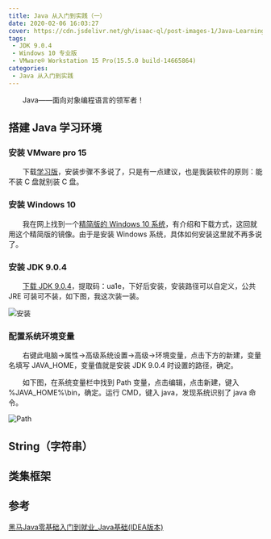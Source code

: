 ```yaml
---
title: Java 从入门到实践（一）
date: 2020-02-06 16:03:27
cover: https://cdn.jsdelivr.net/gh/isaac-ql/post-images-1/Java-Learning(1)/Java.jpg
tags:
 - JDK 9.0.4
 - Windows 10 专业版
 - VMware® Workstation 15 Pro(15.5.0 build-14665864)
categories:
 - Java 从入门到实践
---
```


　　Java——面向对象编程语言的领军者！

<!-- more -->

## 搭建 Java 学习环境

### 安装 VMware pro 15

　　下载[学习版](https://www.52pojie.cn/thread-1026907-1-1.html)，安装步骤不多说了，只是有一点建议，也是我装软件的原则：能不装 C 盘就别装 C 盘。

### 安装 Windows 10

　　我在网上找到一个[精简版的 Windows 10 系统](https://www.cnblogs.com/gxhunter/p/10290748.html)，有介绍和下载方式，这回就用这个精简版的镜像。由于是安装 Windows 系统，具体如何安装这里就不再多说了。

### 安装 JDK 9.0.4

　　[下载 JDK 9.0.4](https://pan.baidu.com/s/1R0Y6nDqlYxKvelV3dAtekQ)，提取码：ua1e，下好后安装，安装路径可以自定义，公共 JRE 可装可不装，如下图，我这次装一装。

![安装](https://cdn.jsdelivr.net/gh/isaac-ql/post-images-1/Java-Learning(1)/安装.png)

### 配置系统环境变量

　　右键此电脑->属性->高级系统设置->高级->环境变量，点击下方的新建，变量名填写 JAVA_HOME，变量值就是安装 JDK 9.0.4 时设置的路径，确定。

　　如下图，在系统变量栏中找到 Path 变量，点击编辑，点击新建，键入 %JAVA_HOME%\bin，确定。运行 CMD，键入 java，发现系统识别了 java 命令。

![Path](https://cdn.jsdelivr.net/gh/isaac-ql/post-images-1/Java-Learning(1)/Path.png)

## String（字符串）

## 类集框架

## 参考

[黑马Java零基础入门到就业_Java基础(IDEA版本)](https://www.bilibili.com/video/BV1Lf4y1U7Cz?p=9)
